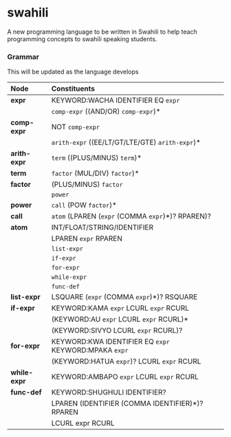 # swahili

A new programming language to be written in Swahili to help teach programming concepts to swahili speaking students.

### Grammar

This will be updated as the language develops

| Node           | Constituents                                          |
| :------------- | :---------------------------------------------------- |
| **expr**       | KEYWORD:WACHA IDENTIFIER EQ `expr`                    |
|                | `comp-expr` ((AND/OR) `comp-expr`)\*                  |
| **comp-expr**  | NOT `comp-expr`                                       |
|                | `arith-expr` ((EE/LT/GT/LTE/GTE) `arith-expr`)\*      |
| **arith-expr** | `term` ((PLUS/MINUS) `term`)\*                        |
| **term**       | `factor` (MUL/DIV) `factor`)\*                        |
| **factor**     | (PLUS/MINUS) `factor`                                 |
|                | `power`                                               |
| **power**      | `call` (POW `factor`)\*                               |
| **call**       | `atom` (LPAREN (`expr` (COMMA `expr`)\*)? RPAREN)?    |
| **atom**       | INT/FLOAT/STRING/IDENTIFIER                           |
|                | LPAREN `expr` RPAREN                                  |
|                | `list-expr`                                           |
|                | `if-expr`                                             |
|                | `for-expr`                                            |
|                | `while-expr`                                          |
|                | `func-def`                                            |
| **list-expr**  | LSQUARE (`expr` (COMMA `expr`)\*)? RSQUARE            |
| **if-expr**    | KEYWORD:KAMA `expr` LCURL `expr` RCURL                |
|                | (KEYWORD:AU `expr` LCURL `expr` RCURL)\*              |
|                | (KEYWORD:SIVYO LCURL `expr` RCURL)?                   |
| **for-expr**   | KEYWORD:KWA IDENTIFIER EQ `expr` KEYWORD:MPAKA `expr` |
|                | (KEYWORD:HATUA `expr`)? LCURL `expr` RCURL            |
| **while-expr** | KEYWORD:AMBAPO `expr` LCURL `expr` RCURL              |
| **func-def**   | KEYWORD:SHUGHULI IDENTIFIER?                          |
|                | LPAREN (IDENTIFIER (COMMA IDENTIFIER)\*)? RPAREN      |
|                | LCURL expr RCURL                                      |
